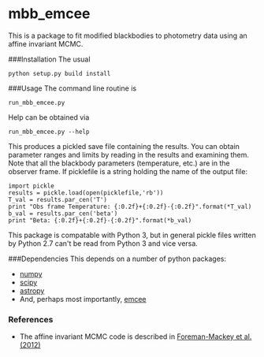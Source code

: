mbb_emcee
========================

This is a package to fit modified blackbodies to photometry
data using an affine invariant MCMC.

###Installation
The usual

	python setup.py build install

###Usage
The command line routine is

	run_mbb_emcee.py

Help can be obtained via

	run_mbb_emcee.py --help

This produces a pickled save file containing the results.
You can obtain parameter ranges and limits by reading
in the results and examining them.  Note that all the
blackbody parameters (temperature, etc.) are in the observer frame.
If picklefile is a string holding the name of the output file:

	import pickle
	results = pickle.load(open(picklefile,'rb'))
	T_val = results.par_cen('T')
	print "Obs frame Temperature: {:0.2f}+{:0.2f}-{:0.2f}".format(*T_val)
	b_val = results.par_cen('beta')
	print "Beta: {:0.2f}+{:0.2f}-{:0.2f}".format(*b_val)

This package is compatable with Python 3, but in general pickle files
written by Python 2.7 can't be read from Python 3 and vice versa.

###Dependencies
This depends on a number of python packages:
* [numpy](http://numpy.scipy.org/)
* [scipy](http://numpy.scipy.org/)
* [astropy](http://www.astropy.org/)
* And, perhaps most importantly, [emcee](http://dan.iel.fm/emcee/)

### References
* The affine invariant MCMC code is described in
  [Foreman-Mackey et al. (2012)](http://http://arxiv.org/abs/1202.3665)
